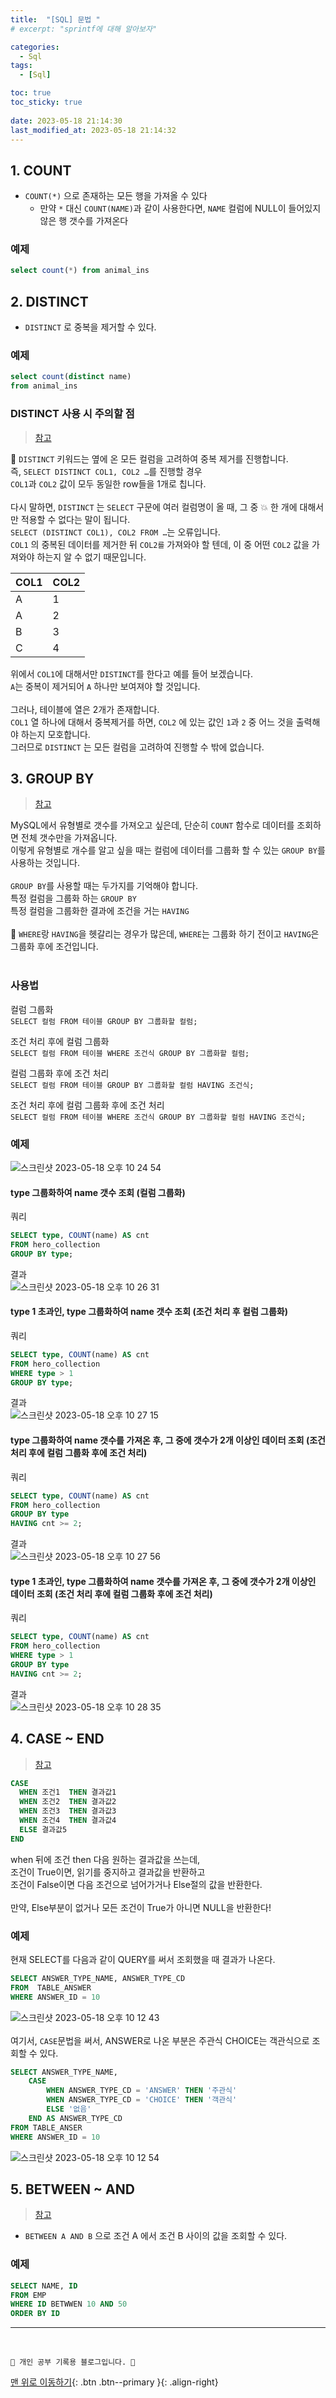 ```yaml
---
title:  "[SQL] 문법 "
# excerpt: "sprintf에 대해 알아보자"

categories:
  - Sql
tags:
  - [Sql]

toc: true
toc_sticky: true
 
date: 2023-05-18 21:14:30
last_modified_at: 2023-05-18 21:14:32
---
```


## 1. COUNT
- `COUNT(*)` 으로 존재하는 모든 행을 가져올 수 있다
    - 만약 `*` 대신 `COUNT(NAME)`과 같이 사용한다면, `NAME` 컬럼에 NULL이 들어있지 않은 행 갯수를 가져온다

### 예제
```sql
select count(*) from animal_ins
```


## 2. DISTINCT
- `DISTINCT` 로 중복을 제거할 수 있다.

### 예제
```sql
select count(distinct name)
from animal_ins
```

### DISTINCT 사용 시 주의할 점
> [참고](https://chanhuiseok.github.io/posts/db-4/)

🌟 `DISTINCT` 키워드는 옆에 온 모든 컬럼을 고려하여 중복 제거를 진행합니다.<br>
즉, `SELECT DISTINCT COL1, COL2 …`를 진행할 경우<br>
`COL1`과 `COL2` 값이 모두 동일한 row들을 1개로 칩니다.<br><br>
다시 말하면, `DISTINCT` 는 `SELECT` 구문에 여러 컬럼명이 올 때, 그 중 💥 한 개에 대해서만 적용할 수 없다는 말이 됩니다.<br>
`SELECT (DISTINCT COL1), COL2 FROM …`는 오류입니다.<br>
`COL1` 의 중복된 데이터를 제거한 뒤 `COL2를` 가져와야 할 텐데, 이 중 어떤 `COL2` 값을 가져와야 하는지 알 수 없기 때문입니다.<br>

|COL1|COL2|
|---|---|
|A|1|
|A|2|
|B|3|
|C|4|

위에서 `COL1`에 대해서만 `DISTINCT`를 한다고 예를 들어 보겠습니다.<br>
`A`는 중복이 제거되어 `A` 하나만 보여져야 할 것입니다.<br><br>
그러나, 테이블에 열은 2개가 존재합니다.<br>
`COL1` 열 하나에 대해서 중복제거를 하면, `COL2` 에 있는 값인 `1`과 `2` 중 어느 것을 출력해야 하는지 모호합니다.<br>
그러므로 `DISTINCT` 는 모든 컬럼을 고려하여 진행할 수 밖에 없습니다.<br>


## 3. GROUP BY
> [참고](https://extbrain.tistory.com/56)

MySQL에서 유형별로 갯수를 가져오고 싶은데, 단순히 `COUNT` 함수로 데이터를 조회하면 전체 갯수만을 가져옵니다.<br>
이렇게 유형별로 개수를 알고 싶을 때는 컬럼에 데이터를 그룹화 할 수 있는 `GROUP BY`를 사용하는 것입니다.<br><br>
`GROUP BY`를 사용할 때는 두가지를 기억해야 합니다.<br>
특정 컬럼을 그룹화 하는 `GROUP BY` <br>
특정 컬럼을 그룹화한 결과에 조건을 거는 `HAVING`<br><br>
🌟 `WHERE`랑 `HAVING`을 헷갈리는 경우가 많은데, `WHERE`는 그룹화 하기 전이고 `HAVING`은 그룹화 후에 조건입니다.<br><br>

### 사용법
컬럼 그룹화<br>
```SELECT 컬럼 FROM 테이블 GROUP BY 그룹화할 컬럼;```

조건 처리 후에 컬럼 그룹화<br>
```SELECT 컬럼 FROM 테이블 WHERE 조건식 GROUP BY 그룹화할 컬럼;```

컬럼 그룹화 후에 조건 처리<br>
```SELECT 컬럼 FROM 테이블 GROUP BY 그룹화할 컬럼 HAVING 조건식;```

조건 처리 후에 컬럼 그룹화 후에 조건 처리<br>
```SELECT 컬럼 FROM 테이블 WHERE 조건식 GROUP BY 그룹화할 컬럼 HAVING 조건식;```

### 예제
![스크린샷 2023-05-18 오후 10 24 54](https://github.com/minju412/jenkins-test/assets/59405576/27230d15-b0f0-4d0e-9655-e9d99b28fbe1)

#### type 그룹화하여 name 갯수 조회 (컬럼 그룹화)
쿼리
```sql
SELECT type, COUNT(name) AS cnt 
FROM hero_collection 
GROUP BY type;
```
결과<br>
![스크린샷 2023-05-18 오후 10 26 31](https://github.com/minju412/jenkins-test/assets/59405576/c0083285-f559-4057-8301-afe4cebcc362)


#### type 1 초과인, type 그룹화하여 name 갯수 조회 (조건 처리 후 컬럼 그룹화)
쿼리
```sql
SELECT type, COUNT(name) AS cnt
FROM hero_collection 
WHERE type > 1 
GROUP BY type;
```
결과<br>
![스크린샷 2023-05-18 오후 10 27 15](https://github.com/minju412/jenkins-test/assets/59405576/d3c5dadf-3f79-4e31-ae8f-6734af7ba156)

#### type 그룹화하여 name 갯수를 가져온 후, 그 중에 갯수가 2개 이상인 데이터 조회 (조건 처리 후에 컬럼 그룹화 후에 조건 처리)
쿼리
```sql
SELECT type, COUNT(name) AS cnt 
FROM hero_collection 
GROUP BY type 
HAVING cnt >= 2;
```
결과<br>
![스크린샷 2023-05-18 오후 10 27 56](https://github.com/minju412/jenkins-test/assets/59405576/e4983d27-4e78-4ac3-a930-f4401dd75f17)

#### type 1 초과인, type 그룹화하여 name 갯수를 가져온 후, 그 중에 갯수가 2개 이상인 데이터 조회 (조건 처리 후에 컬럼 그룹화 후에 조건 처리)
쿼리
```sql
SELECT type, COUNT(name) AS cnt 
FROM hero_collection 
WHERE type > 1 
GROUP BY type 
HAVING cnt >= 2;
```
결과<br>
![스크린샷 2023-05-18 오후 10 28 35](https://github.com/minju412/jenkins-test/assets/59405576/4ae4258a-0a39-43da-913d-80b62b9abfb5)



## 4. CASE ~ END
> [참고](https://jin2rang.tistory.com/entry/MySQL-CASE-%EB%AC%B8%EB%B2%95)

```sql
CASE
  WHEN 조건1  THEN 결과값1
  WHEN 조건2  THEN 결과값2
  WHEN 조건3  THEN 결과값3
  WHEN 조건4  THEN 결과값4
  ELSE 결과값5
END
```
when 뒤에 조건 then 다음 원하는 결과값을 쓰는데,<br>
조건이 True이면, 읽기를 중지하고 결과값을 반환하고 <br>
조건이 False이면 다음 조건으로 넘어가거나 Else절의 값을 반환한다.<br><br>
만약, Else부분이 없거나 모든 조건이 True가 아니면 NULL을 반환한다!

### 예제
현재 SELECT를 다음과 같이 QUERY를 써서 조회했을 때 결과가 나온다.
```sql
SELECT ANSWER_TYPE_NAME, ANSWER_TYPE_CD 
FROM  TABLE_ANSWER
WHERE ANSWER_ID = 10
```
![스크린샷 2023-05-18 오후 10 12 43](https://github.com/minju412/jenkins-test/assets/59405576/a1fd8f0f-9847-4c12-815c-65d19acf98bc)<br><br>
여기서, `CASE`문법을 써서, ANSWER로 나온 부분은 주관식 CHOICE는 객관식으로 조회할 수 있다.
```sql
SELECT ANSWER_TYPE_NAME,
    CASE
        WHEN ANSWER_TYPE_CD = 'ANSWER' THEN '주관식'
        WHEN ANSWER_TYPE_CD = 'CHOICE' THEN '객관식'
        ELSE '없음'
    END AS ANSWER_TYPE_CD
FROM TABLE_ANSER
WHERE ANSWER_ID = 10
```
![스크린샷 2023-05-18 오후 10 12 54](https://github.com/minju412/jenkins-test/assets/59405576/0d6e3223-b4b8-48f7-8c84-90949e353188)


## 5. BETWEEN ~ AND
> [참고](https://tiboy.tistory.com/565)

- `BETWEEN A AND B` 으로 조건 A 에서 조건 B 사이의 값을 조회할 수 있다.

### 예제
```sql
SELECT NAME, ID
FROM EMP
WHERE ID BETWWEN 10 AND 50
ORDER BY ID
```
















***
<br>


    💛 개인 공부 기록용 블로그입니다. 👻

[맨 위로 이동하기](#){: .btn .btn--primary }{: .align-right}